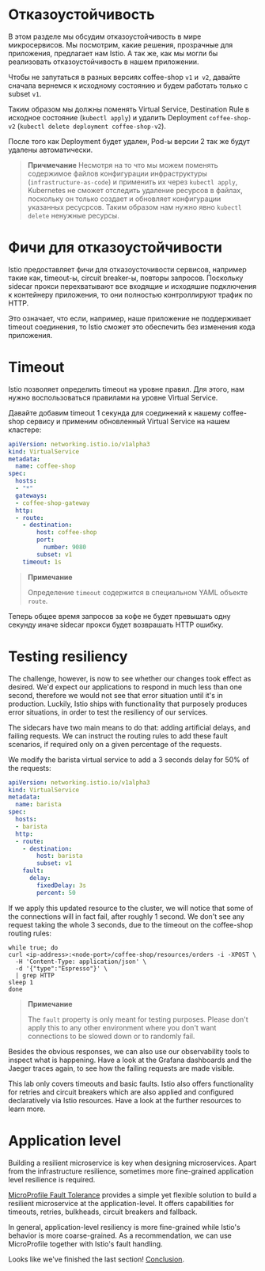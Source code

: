 Отказоустойчивость
==================

В этом разделе мы обсудим отказоустойчивость в мире микросервисов.
Мы посмотрим, какие решения, прозрачные для приложения, предлагает нам Istio.
А так же, как мы могли бы реализовать отказоустойчивость в нашем приложении.

Чтобы не запутаться в разных версиях coffee-shop `v1` и` v2`, давайте сначала вернемся к исходному состоянию и будем работать только с subset `v1`.  

Таким образом мы должны поменять Virtual Service, Destination Rule в исходное состояние (`kubectl apply`) и удалить Deployment `coffee-shop-v2` (`kubectl delete deployment coffee-shop-v2`). 

После того как Deployment будет удален, Pod-ы версии 2 так же будут удалены автоматически.

> **Причмечание**
>Несмотря на то что мы можем поменять содержимое файлов конфигурации инфраструктуры (`infrastructure-as-code`) и применить их через `kubectl apply`, Kubernetes не сможет отследить удаление ресурсов в файлах, поскольку он только создает и обновляет конфигурации указанных ресусрсов.
>Таким образом нам нужно явно `kubectl delete` ненужные ресурсы.


Фичи для отказоустойчивости
======

Istio предоставляет фичи для отказоусточивости сервисов, например такие как, timeout-ы, circuit breaker-ы, повторы запросов.
Поскольку sidecar прокси перехватывают все входящие и исходяшие подключения к контейнеру приложения, то они полностью контроллируют трафик по HTTP.

Это означает, что если, например, наше приложение не поддерживает timeout соединения, то  Istio сможет это обеспечить без изменения кода приложения.

Timeout
========

Istio позволяет определить timeout на уровне правил. Для этого, нам нужно воспользоваться правилами на уровне Virtual Service.

Давайте добавим timeout 1 секунда для соединений к нашему coffee-shop сервису и применим обновленный Virtual Service на нашем кластере:

```yaml
apiVersion: networking.istio.io/v1alpha3
kind: VirtualService
metadata:
  name: coffee-shop
spec:
  hosts:
  - "*"
  gateways:
  - coffee-shop-gateway
  http:
  - route:
    - destination:
        host: coffee-shop
        port:
          number: 9080
        subset: v1
    timeout: 1s
```

>**Примечание**
>
>Определение `timeout` содержится в специальном YAML объекте `route`.

Теперь общее время запросов за кофе не будет превышать одну секунду иначе sidecar прокси будет возврашать HTTP ошибку.


Testing resiliency
==================

The challenge, however, is now to see whether our changes took effect as desired.
We'd expect our applications to respond in much less than one second, therefore we would not see that error situation until it's in production.
Luckily, Istio ships with functionality that purposely produces error situations, in order to test the resiliency of our services.

The sidecars have two main means to do that: adding artificial delays, and failing requests.
We can instruct the routing rules to add these fault scenarios, if required only on a given percentage of the requests.

We modify the barista virtual service to add a 3 seconds delay for 50% of the requests:

```yaml
apiVersion: networking.istio.io/v1alpha3
kind: VirtualService
metadata:
  name: barista
spec:
  hosts:
  - barista
  http:
  - route:
    - destination:
        host: barista
        subset: v1
    fault:
      delay:
        fixedDelay: 3s
        percent: 50
```

If we apply this updated resource to the cluster, we will notice that some of the connections will in fact fail, after roughly 1 second.
We don't see any request taking the whole 3 seconds, due to the timeout on the coffee-shop routing rules:

```
while true; do
curl <ip-address>:<node-port>/coffee-shop/resources/orders -i -XPOST \
  -H 'Content-Type: application/json' \
  -d '{"type":"Espresso"}' \
  | grep HTTP
sleep 1
done
```

>**Примечание**
>
>The `fault` property is only meant for testing purposes. Please don't apply this to any other environment where you don't want connections to be slowed down or to randomly fail.

Besides the obvious responses, we can also use our observability tools to inspect what is happening.
Have a look at the Grafana dashboards and the Jaeger traces again, to see how the failing requests are made visible.

This lab only covers timeouts and basic faults.
Istio also offers functionality for retries and circuit breakers which are also applied and configured declaratively via Istio resources.
Have a look at the further resources to learn more.


Application level
=================

Building a resilient microservice is key when designing microservices.
Apart from the infrastructure resilience, sometimes more fine-grained application level resilience is required.

[MicroProfile Fault Tolerance](https://github.com/eclipse/microprofile-fault-tolerance/) provides a simple yet flexible solution to build a resilient microservice at the application-level.
It offers capabilities for timeouts, retries, bulkheads, circuit breakers and fallback.

In general, application-level resiliency is more fine-grained while Istio's behavior is more coarse-grained.
As a recommendation, we can use MicroProfile together with Istio's fault handling.

Looks like we've finished the last section! [Conclusion](08-conclusion.md).

